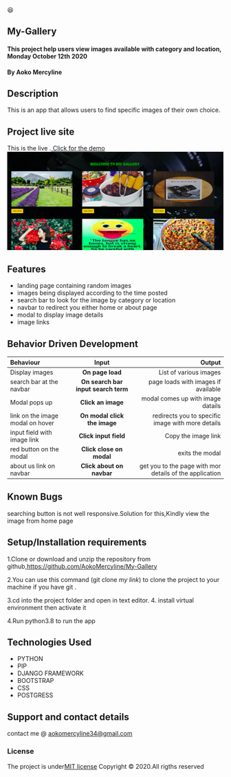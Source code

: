 :satisfied:
## My-Gallery
#### This project help users view images available with category and location, Monday October 12th 2020
#### By **Aoko Mercyline**

## Description
This is an app that allows users to find specific images of their own choice.

## Project live site
  This is the live .[ Click for the demo](https://mygallerie.herokuapp.com/)
 ![Image](static/images/mygallery.jpg)
 
## Features
* landing page containing random images
* images being displayed according to the time posted
* search bar to look for the image by category or location
* navbar to redirect you either home or about page
* modal to display image details
* image links


## Behavior Driven Development
| Behaviour | Input | Output |
| :---------------- | :---------------: | ------------------: |
| Display images | **On page load** | List of various images |
|  search bar at the navbar| **On search bar input search term** | page loads with images if available |
| Modal pops up | **Click an image** | modal comes up with image datails |
| link on the image modal on hover | **On modal click the image** | redirects you to specific image with more details|
| input field with image link  | **Click input field** | Copy the image link|
| red button on the modal  | **Click close on modal** | exits the modal|
| about us link on navbar  | **Click about on navbar** | get you to the page with mor details of the application|

## Known Bugs
searching button is not well responsive.Solution for this,Kindly view the image from home page

## Setup/Installation requirements
1.Clone or download and unzip the repository from github,https://github.com/AokoMercyline/My-Gallery

2.You can use this command (git clone *my link*) to clone the project to your machine if you have git .

3.cd into the project folder and open in text editor.
4. install virtual environment then activate it

4.Run python3.8 to run the app



## Technologies Used
* PYTHON
* PIP
* DJANGO FRAMEWORK
* BOOTSTRAP
* CSS
* POSTGRESS

## Support and contact details
contact me @ aokomercyline34@gmail.com

### License
The project is under[MIT license](/blob/master/LICENSE)
Copyright &copy; 2020.All rigths reserved
  
